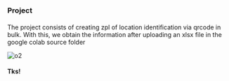 ### Project

####
The project consists of creating zpl of location identification via qrcode in bulk. With this, we obtain the information after uploading an xlsx file in the google colab source folder



![o2](https://user-images.githubusercontent.com/63813811/233819341-671c82a8-d08c-4095-beb4-d631c39644c0.png)

#### Tks!

